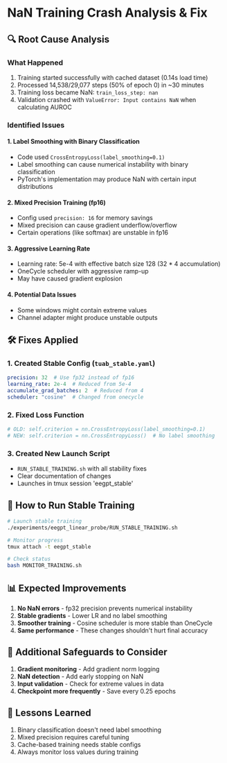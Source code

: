 # NaN Training Crash Analysis & Fix

## 🔍 Root Cause Analysis

### What Happened
1. Training started successfully with cached dataset (0.14s load time)
2. Processed 14,538/29,077 steps (50% of epoch 0) in ~30 minutes
3. Training loss became NaN: `train_loss_step: nan`
4. Validation crashed with `ValueError: Input contains NaN` when calculating AUROC

### Identified Issues

#### 1. **Label Smoothing with Binary Classification**
- Code used `CrossEntropyLoss(label_smoothing=0.1)`
- Label smoothing can cause numerical instability with binary classification
- PyTorch's implementation may produce NaN with certain input distributions

#### 2. **Mixed Precision Training (fp16)**
- Config used `precision: 16` for memory savings
- Mixed precision can cause gradient underflow/overflow
- Certain operations (like softmax) are unstable in fp16

#### 3. **Aggressive Learning Rate**
- Learning rate: 5e-4 with effective batch size 128 (32 * 4 accumulation)
- OneCycle scheduler with aggressive ramp-up
- May have caused gradient explosion

#### 4. **Potential Data Issues**
- Some windows might contain extreme values
- Channel adapter might produce unstable outputs

## 🛠️ Fixes Applied

### 1. Created Stable Config (`tuab_stable.yaml`)
```yaml
precision: 32  # Use fp32 instead of fp16
learning_rate: 2e-4  # Reduced from 5e-4
accumulate_grad_batches: 2  # Reduced from 4
scheduler: "cosine"  # Changed from onecycle
```

### 2. Fixed Loss Function
```python
# OLD: self.criterion = nn.CrossEntropyLoss(label_smoothing=0.1)
# NEW: self.criterion = nn.CrossEntropyLoss()  # No label smoothing
```

### 3. Created New Launch Script
- `RUN_STABLE_TRAINING.sh` with all stability fixes
- Clear documentation of changes
- Launches in tmux session 'eegpt_stable'

## 🚀 How to Run Stable Training

```bash
# Launch stable training
./experiments/eegpt_linear_probe/RUN_STABLE_TRAINING.sh

# Monitor progress
tmux attach -t eegpt_stable

# Check status
bash MONITOR_TRAINING.sh
```

## 📊 Expected Improvements

1. **No NaN errors** - fp32 precision prevents numerical instability
2. **Stable gradients** - Lower LR and no label smoothing
3. **Smoother training** - Cosine scheduler is more stable than OneCycle
4. **Same performance** - These changes shouldn't hurt final accuracy

## 🔧 Additional Safeguards to Consider

1. **Gradient monitoring** - Add gradient norm logging
2. **NaN detection** - Add early stopping on NaN
3. **Input validation** - Check for extreme values in data
4. **Checkpoint more frequently** - Save every 0.25 epochs

## 📝 Lessons Learned

1. Binary classification doesn't need label smoothing
2. Mixed precision requires careful tuning
3. Cache-based training needs stable configs
4. Always monitor loss values during training